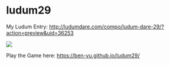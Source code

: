 # ludum29
My Ludum Entry: http://ludumdare.com/compo/ludum-dare-29/?action=preview&uid=36253

![](http://ludumdare.com/compo/wp-content/compo2//342546/36253-shot0.png-eq-900-500.jpg)

Play the Game here: https://ben-yu.github.io/ludum29/
